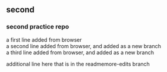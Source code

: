 ## second
### second practice repo  
a first line added from browser  
a second line added from browser, and added as a new branch  
a third line added from browser, and added as a new branch

additional line here that is in the readmemore-edits branch

